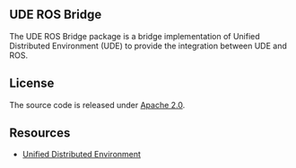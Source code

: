 ## UDE ROS Bridge

The UDE ROS Bridge package is a bridge implementation of Unified Distributed Environment (UDE) to provide the integration between UDE and ROS. 

## License

The source code is released under [Apache 2.0](https://aws.amazon.com/apache-2-0/).

## Resources
* [Unified Distributed Environment](https://github.com/aws-deepracer/ude)
